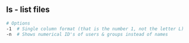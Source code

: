 ## ls - list files

```bash
# Options
-1	# Single column format (that is the number 1, not the letter L)
-n	# Shows numerical ID's of users & groups instead of names
```

